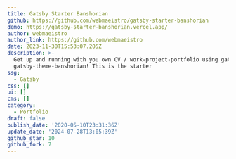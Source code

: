 ```yaml
---
title: Gatsby Starter Banshorian
github: https://github.com/webmaeistro/gatsby-starter-banshorian
demo: https://gatsby-starter-banshorian.vercel.app/
author: webmaeistro
author_link: https://github.com/webmaeistro
date: 2023-11-30T15:53:07.205Z
description: >-
  Get up and running with you own CV / work-project-portfolio using gatsbyjs and
  gatsby-theme-banshorian! This is the starter
ssg:
  - Gatsby
css: []
ui: []
cms: []
category:
  - Portfolio
draft: false
publish_date: '2020-05-10T23:31:36Z'
update_date: '2024-07-28T13:05:39Z'
github_star: 10
github_fork: 7
---
```

